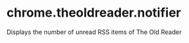 chrome.theoldreader.notifier
============================

Displays the number of unread RSS items of The Old Reader

